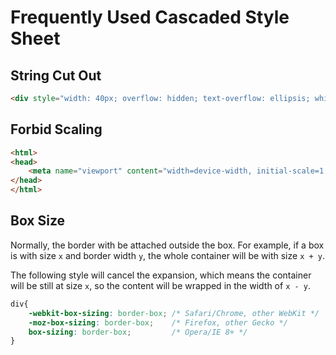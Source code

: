 # Frequently Used Cascaded Style Sheet

## String Cut Out

```html
<div style="width: 40px; overflow: hidden; text-overflow: ellipsis; white-space: nowrap;">Arbitrary length of characters</div>
```

## Forbid Scaling

```html
<html>
<head>
    <meta name="viewport" content="width=device-width, initial-scale=1.0, user-scalable=no, maximum-scale=1.0">
</head>
</html>
```

## Box Size

Normally, the border with be attached outside the box. For example, if a box is with size `x` and border width `y`,
the whole container will be with size `x + y`.

The following style will cancel the expansion, which means the container will be still at size `x`,
so the content will be wrapped in the width of `x - y`.

```css
div{
    -webkit-box-sizing: border-box; /* Safari/Chrome, other WebKit */
    -moz-box-sizing: border-box;    /* Firefox, other Gecko */
    box-sizing: border-box;         /* Opera/IE 8+ */
}
```
